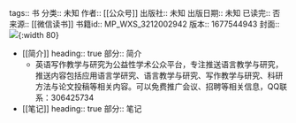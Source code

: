 tags:: 书
分类:: 未知
作者:: [[公众号]]
出版社:: 未知
出版日期:: 未知
已读完:: 否
来源:: [[微信读书]]
书籍id:: MP_WXS_3212002942
版本:: 1677544943
封面:: ![](http://wx.qlogo.cn/mmhead/Q3auHgzwzM6IsOTfGReYb9IxmhKiaeI0TicYervZMOtlfnMsMZzUgEPQ/0){:width 80}

- [[简介]]
  heading:: true
  部分:: 简介
	- 英语写作教学与研究为公益性学术公众平台，专注推送语言教学与研究，推送内容包括应用语言学研究、语言教学与研究、写作教学与研究、科研方法与论文投稿等相关内容。可以免费推广会议、招聘等相关信息，QQ联系：306425734
- [[笔记]]
  heading:: true
  部分:: 笔记